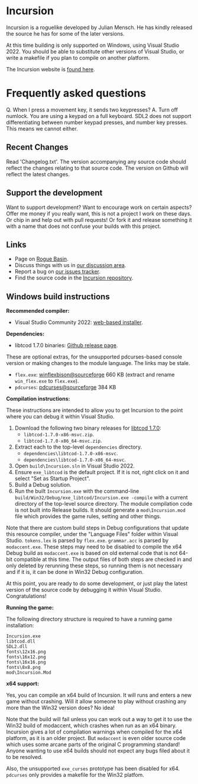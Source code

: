Incursion
=========

Incursion is a roguelike developed by Julian Mensch.  He has kindly released the source he has for some of the later versions.

At this time building is only supported on Windows, using Visual Studio 2022.  You should be able to substitute other versions of Visual Studio, or write a makefile if you plan to compile on another platform.

The Incursion website is [found here](http://incursion-roguelike.net).

Frequently asked questions
==========================

 Q. When I press a movement key, it sends two keypresses?
 A. Turn off numlock. You are using a keypad on a full keyboard.  SDL2 does not support differentiating between number keypad presses, and number key presses. This means we cannot either.

Recent Changes
--------------

Read 'Changelog.txt'.  The version accompanying any source code should reflect the changes relating to that source code. The version on Github will reflect the latest changes.

Support the development
-----------------------

Want to support development?  Want to encourage work on certain aspects? Offer me money if you really want, this is not a project I work on these days. Or chip in and help out with pull requests! Or fork it and release something it with a name that does not confuse your builds with this project.

Links
-----

 * Page on [Rogue Basin](https://www.roguebasin.com/index.php?title=Incursion).
 * Discuss things with us in [our discussion area](https://github.com/rmtew/incursion-roguelike/discussions).
 * Report a bug on [our issues tracker](https://github.com/rmtew/incursion-roguelike/issues).
 * Find the source code in the [Incursion repository](https://github.com/rmtew/incursion-roguelike).

Windows build instructions
--------------------------

**Recommended compiler:**

  * Visual Studio Community 2022: [web-based installer](https://visualstudio.microsoft.com/downloads/#d-community).

**Dependencies:**

  * libtcod 1.7.0 binaries: [Github release page](https://github.com/libtcod/libtcod/releases/tag/1.7.0).

These are optional extras, for the unsupported pdcurses-based console version or making changes to the module language. The links may be stale.

  * `flex.exe`: [winflexbison@sourceforge](http://sourceforge.net/projects/winflexbison/) 660 KB (extract and rename `win_flex.exe` to `flex.exe`).
  * `pdcurses`: [pdcurses@sourceforge](http://pdcurses.sourceforge.net) 384 KB

**Compilation instructions:**

These instructions are intended to allow you to get Incursion to the point where you can debug it within Visual Studio.

1. Download the following two binary releases for [libtcod 1.7.0](https://github.com/libtcod/libtcod/releases/tag/1.7.0):
   * `libtcod-1.7.0-x86-msvc.zip`.
   * `libtcod-1.7.0-x86_64-msvc.zip`.
2. Extract each to the top-level `dependencies` directory.
   * `dependencies\libtcod-1.7.0-x86-msvc`.
   * `dependencies\libtcod-1.7.0-x86_64-msvc`.
3. Open `build\Incursion.sln` in Visual Studio 2022.
4. Ensure `exe_libtcod` is the default project. If it is not, right click on it and select "Set as Startup Project".
5. Build a Debug solution.
6. Run the built `Incursion.exe` with the command-line `build/Win32/Debug/exe_libtcod/Incursion.exe -compile` with a current directory of the top-level source directory. The module compilation code is not built into Release builds. It should generate a `mod\Incursion.mod` file which provides the game rules, setting and other things.

Note that there are custom build steps in Debug configurations that update this resource compiler, under the "Language Files" folder within Visual Studio. `tokens.lex` is parsed by `flex.exe`. `grammar.acc` is parsed by `modaccent.exe`. These steps may need to be disabled to compile the x64 Debug build as `modaccent.exe` is based on old external code that is not 64-bit compatible at this time. The output files of both steps are checked in and only deleted by rerunning these steps, so running them is not necessary and if it is, it can be done in Win32 Debug configuration.

At this point, you are ready to do some development, or just play the latest version of the source code by debugging it within Visual Studio.  Congratulations!

**Running the game:**

The following directory structure is required to have a running game installation:

```
Incursion.exe
libtcod.dll
SDL2.dll
fonts\12x16.png
fonts\16x12.png
fonts\16x16.png
fonts\8x8.png
mod\Incursion.Mod
```


**x64 support:**

Yes, you can compile an x64 build of Incursion. It will runs and enters a new game without crashing.  Will it allow someone to play without crashing any more than the Win32 version does?  No idea!

Note that the build will fail unless you can work out a way to get it to use the Win32 build of modaccent, which crashes when run as an x64 binary.  Incursion gives a lot of compilation warnings when compiled for the x64 platform, as it is an older project.  But `modaccent` is even older source code which uses some arcane parts of the original C programming standard!  Anyone wanting to use x64 builds should not expect any bugs filed about it to be resolved.

Also, the unsupported `exe_curses` prototype has been disabled for x64.  `pdcurses` only provides a makefile for the Win32 platfom.